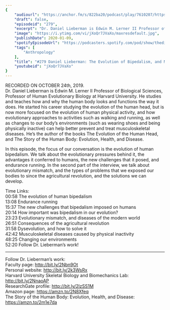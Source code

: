```yaml
---
{
	"audiourl": "https://anchor.fm/s/822ba20/podcast/play/7610207/https%3A%2F%2Fd3ctxlq1ktw2nl.cloudfront.net%2Fproduction%2F2019-9-25%2F30947938-44100-2-a56275d8e4d6.m4a",
	"draft": false,
	"episodeid": "279",
	"excerpt": "Dr. Daniel Lieberman is Edwin M. Lerner II Professor of Biological Sciences, Professor of Human Evolutionary Biology at Harvard University. He studies and teaches how and why the human body looks and functions the way it does. He started his career studying the evolution of the human head, but is now more focused on the evolution of human physical activity, and how evolutionary approaches to activities such as walking and running, as well as changes to our body’s environments (such as wearing shoes and being physically inactive) can help better prevent and treat musculoskeletal diseases.  He’s the author of the books The Evolution of the Human Head, and The Story of the Human Body: Evolution, Health, and Disease.",
	"image": "https://i.ytimg.com/vi/jXoQr7JVaXo/maxresdefault.jpg",
	"publishDate": 2020-01-09,
	"spotifyEpisodeUrl": "https://podcasters.spotify.com/pod/show/thedissenter/episodes/279-Daniel-Lieberman-The-Evolution-of-Bipedalism--and-Modern-Evolutionary-Mismatch-e86ocv",
	"tags": [
		"Anthropology"
	],
	"title": "#279 Daniel Lieberman: The Evolution of Bipedalism, and Modern Evolutionary Mismatch",
	"youtubeid": "jXoQr7JVaXo"
}
---
```

RECORDED ON OCTOBER 24th, 2019.  
Dr. Daniel Lieberman is Edwin M. Lerner II Professor of Biological Sciences, Professor of Human Evolutionary Biology at Harvard University. He studies and teaches how and why the human body looks and functions the way it does. He started his career studying the evolution of the human head, but is now more focused on the evolution of human physical activity, and how evolutionary approaches to activities such as walking and running, as well as changes to our body’s environments (such as wearing shoes and being physically inactive) can help better prevent and treat musculoskeletal diseases.  He’s the author of the books The Evolution of the Human Head, and The Story of the Human Body: Evolution, Health, and Disease.

In this episode, the focus of our conversation is the evolution of human bipedalism. We talk about the evolutionary pressures behind it, the advantages it conferred to humans, the new challenges that it posed, and endurance running. In the second part of the interview, we talk about evolutionary mismatch, and the types of problems that we exposed our bodies to since the agricultural revolution, and the solutions we can develop.

Time Links:  
<time>00:58</time> The evolution of human bipedalism  
<time>13:08</time> Endurance running   
<time>15:37</time> The new challenges that bipedalism imposed on humans   
<time>20:14</time> How important was bipedalism in our evolution?   
<time>23:23</time> Evolutionary mismatch, and diseases of the modern world  
<time>26:51</time> Consequences of the agricultural revolution  
<time>31:58</time> Dysevolution, and how to solve it  
<time>42:42</time> Musculoskeletal diseases caused by physical inactivity  
<time>48:25</time> Changing our environments  
<time>52:20</time> Follow Dr. Lieberman’s work!

---

Follow Dr. Lieberman’s work:  
Faculty page: http://bit.ly/2Nbn9Ot  
Personal website: http://bit.ly/2k3WsRx  
Harvard University Skeletal Biology and Biomechanics Lab: http://bit.ly/2NnaoAP  
ResearchGate profile: http://bit.ly/2lzSS1M  
Amazon page: https://amzn.to/2N8Xfeq  
The Story of the Human Body: Evolution, Health, and Disease: https://amzn.to/2m1e7da
